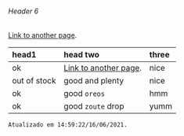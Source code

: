 
###### [](#header-6)Header 6

[Link to another page](./submitted-scores.html).

| head1        | head two          | three |
|:-------------|:------------------|:------|
| ok           | [Link to another page](./submitted-scores.html). | nice  |
| out of stock | good and plenty   | nice  |
| ok           | good `oreos`      | hmm   |
| ok           | good `zoute` drop | yumm  |

```
Atualizado em 14:59:22/16/06/2021.
```
